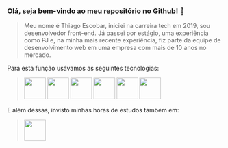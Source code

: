 <!--
> :construction: Projeto em construção :construction:
-->

### Olá, seja bem-vindo ao meu repositório no Github! 👋

> Meu nome é Thiago Escobar, iniciei na carreira tech em 2019, sou desenvolvedor front-end. Já passei por estágio, uma experiência como PJ e, na minha mais recente experiência, fiz parte da equipe de desenvolvimento web em uma empresa com mais de 10 anos no mercado.
 
 
Para esta função usávamos as seguintes tecnologias:
<!--
> Meu nome é Thiago Escobar, sou **lutador web**. Sim, é isso mesmo 😄. Já ouviu falar nessa profissão rsrs? Pois é...
Brincadeiras à parte, "criei" esse título para ilustar minha trajetória até aqui, na carreira tech. Venho batalhando (e apanhando 😄) muito para me estabelecer na profissão.

![Lutador web](https://i0.wp.com/i.pinimg.com/originals/4b/0c/86/4b0c862d36e6d1b0b84f0810c2fe9a5c.jpg?resize=768%2C449&ssl=1)

Mas toda essa dedicação e estudos traz resultados, e venho conquistando vitórias. Hoje, faço parte da equipe de programadores em uma empresa que oferece sistemas para web, no cargo de **desenvolvedor front-end**. E para esta função utilizamos as seguintes tecnologias:
-->

> <img src="https://cdn.jsdelivr.net/gh/devicons/devicon/icons/linux/linux-original.svg"  width="50" height="50"/>
> <img src="https://cdn.jsdelivr.net/gh/devicons/devicon/icons/git/git-original.svg" width="50" height="50"/>
> <img src="https://cdn.jsdelivr.net/gh/devicons/devicon/icons/php/php-original.svg" width="50" height="50"/> 
> <img src="https://cdn.jsdelivr.net/gh/devicons/devicon/icons/html5/html5-original.svg" width="50" height="50"/>
> <img src="https://cdn.jsdelivr.net/gh/devicons/devicon/icons/css3/css3-original.svg" width="50" height="50"/>      
> <img src="https://cdn.jsdelivr.net/gh/devicons/devicon/icons/bootstrap/bootstrap-original.svg" width="50" height="50"/>   

E além dessas, invisto minhas horas de estudos também em:
     
> <img src="https://cdn.jsdelivr.net/gh/devicons/devicon/icons/javascript/javascript-original.svg" width="50" height="50"/>
> <!--
> <img src="https://cdn.jsdelivr.net/gh/devicons/devicon/icons/vuejs/vuejs-original.svg" width="50" height="50"/>
-->

#### Caso queira, visite também meu perfil no Linkedin:
<a href="https://www.linkedin.com/in/thiagoescobar" target="_blank"><img src="https://cdn.jsdelivr.net/gh/devicons/devicon/icons/linkedin/linkedin-original.svg" height="50" /></a>


Obrigado por visitar meu repositório!

